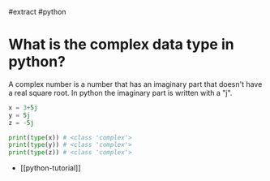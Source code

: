 #extract
#python

# What is the complex data type in python?
A complex number is a number that has an imaginary part that doesn't have a real
square root. In python the imaginary part is written with a "j".

```python
x = 3+5j
y = 5j
z = -5j

print(type(x)) # <class 'complex'>
print(type(y)) # <class 'complex'>
print(type(z)) # <class 'complex'>
```

- [[python-tutorial]]
